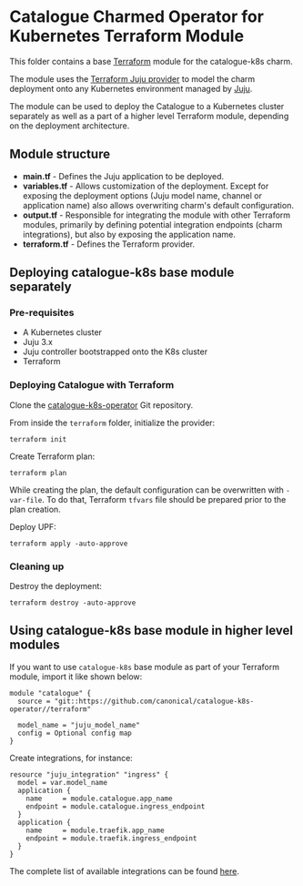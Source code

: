 # Catalogue Charmed Operator for Kubernetes Terraform Module

This folder contains a base [Terraform][Terraform] module for the catalogue-k8s charm.

The module uses the [Terraform Juju provider][Terraform Juju provider] to model the charm
deployment onto any Kubernetes environment managed by [Juju][Juju].

The module can be used to deploy the Catalogue to a Kubernetes cluster separately
as well as a part of a higher level Terraform module, depending on the deployment architecture.

## Module structure

- **main.tf** - Defines the Juju application to be deployed.
- **variables.tf** - Allows customization of the deployment. Except for exposing the deployment
  options (Juju model name, channel or application name) also allows overwriting charm's default
  configuration.
- **output.tf** - Responsible for integrating the module with other Terraform modules, primarily
  by defining potential integration endpoints (charm integrations), but also by exposing
  the application name.
- **terraform.tf** - Defines the Terraform provider.

## Deploying catalogue-k8s base module separately

### Pre-requisites

- A Kubernetes cluster
- Juju 3.x
- Juju controller bootstrapped onto the K8s cluster
- Terraform

### Deploying Catalogue with Terraform

Clone the [catalogue-k8s-operator][catalogue-repo] Git repository.

From inside the `terraform` folder, initialize the provider:

```shell
terraform init
```

Create Terraform plan:

```shell
terraform plan
```

While creating the plan, the default configuration can be overwritten with `-var-file`. To do that,
Terraform `tfvars` file should be prepared prior to the plan creation.

Deploy UPF:

```console
terraform apply -auto-approve 
```

### Cleaning up

Destroy the deployment:

```shell
terraform destroy -auto-approve
```

## Using catalogue-k8s base module in higher level modules

If you want to use `catalogue-k8s` base module as part of your Terraform module, import it
like shown below:

```text
module "catalogue" {
  source = "git::https://github.com/canonical/catalogue-k8s-operator//terraform"
  
  model_name = "juju_model_name"
  config = Optional config map
}
```

Create integrations, for instance:

```text
resource "juju_integration" "ingress" {
  model = var.model_name
  application {
    name     = module.catalogue.app_name
    endpoint = module.catalogue.ingress_endpoint
  }
  application {
    name     = module.traefik.app_name
    endpoint = module.traefik.ingress_endpoint
  }
}
```

The complete list of available integrations can be found [here][catalogue-integrations].

[Terraform]: https://www.terraform.io/
[Terraform Juju provider]: https://registry.terraform.io/providers/juju/juju/latest
[Juju]: https://juju.is
[catalogue-repo]: https://github.com/canonical/catalogue-k8s-operator
[catalogue-integrations]: https://charmhub.io/catalogue-k8s/integrations
